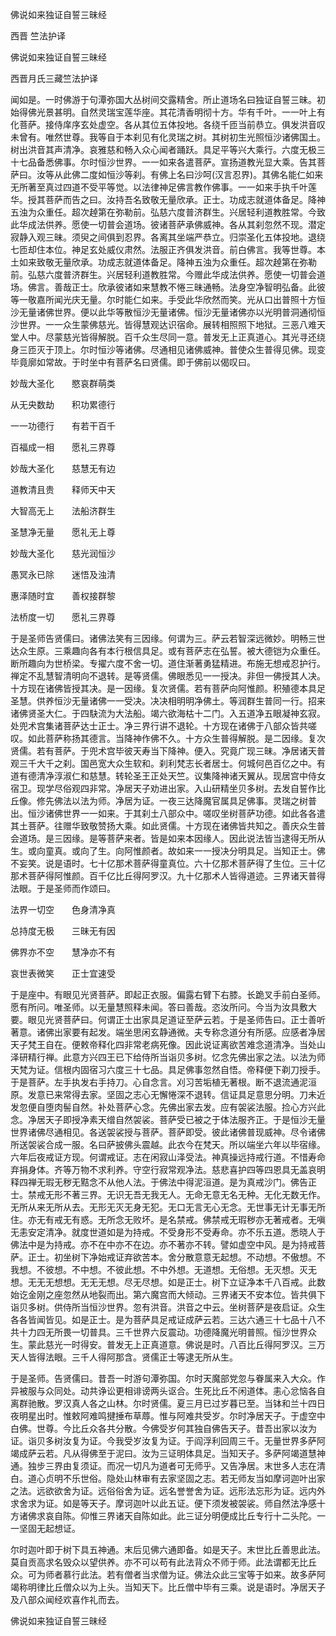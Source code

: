   佛说如来独证自誓三昧经  

西晋 竺法护译  

佛说如来独证自誓三昧经  

西晋月氏三藏竺法护译  

闻如是。一时佛游于句潭弥国大丛树间交露精舍。所止道场名曰独证自誓三昧。初始得佛光景甚明。自然灵瑞宝莲华座。其花清香明彻十方。华有千叶。一一叶上有化菩萨。接侍庠序玄处虚空。各从其位五体投地。各绕千匝当前恭立。俱发洪音叹未曾有。唯然世尊。我等自于本刹见有化灵瑞之树。其树初生光照恒沙诸佛国土。树出洪音其声清净。哀雅慈和畅入众心闻者踊跃。具足平等兴大乘行。六度无极三十七品备悉佛事。尔时恒沙世界。一一如来各遣菩萨。宣扬道教光显大乘。告其菩萨曰。汝等从此佛二度如恒沙等刹。有佛上名曰沙呵(汉言忍界)。其佛名能仁如来无所著至真过四道不受平等觉。以法律神足佛言教作佛事。一一如来手执千叶莲华。授其菩萨而告之曰。汝持吾名致敬无量欣承。正士。功成志就道体备足。降神五浊为众重任。超次趠第在弥勒前。弘慈六度普济群生。兴居轻利道教胜常。今致此华成法供养。愿使一切普会道场。彼诸菩萨承佛威神。各从其刹忽然不现。潜定寂静入观三昧。须臾之间俱到忍界。各离其坐端严恭立。归崇圣化五体投地。退绕七匝却住本位。神足玄处威仪肃然。法服正齐俱发洪音。前白佛言。我等世尊。本土如来致敬无量欣承。功成志就道体备足。降神五浊为众重任。超次趠第在弥勒前。弘慈六度普济群生。兴居轻利道教胜常。今赠此华成法供养。愿使一切普会道场。佛言。善哉正士。欣承彼诸如来慧教不惓三昧通畅。法身空净智明弘备。此彼等一敬嘉所闻光庆无量。尔时能仁如来。手受此华欣然而笑。光从口出普照十方恒沙无量诸佛世界。便以此华等散恒沙无量诸佛。恒沙无量诸佛亦以光明普洞通彻恒沙世界。一一众生蒙佛慈光。皆得慧观达识宿命。展转相照照下地狱。三恶八难天堂人中。尽蒙慈光皆得解脱。百千众生尽同一意。普发无上正真道心。其光寻还绕身三匝灭于顶上。尔时恒沙等诸佛。尽通相见诸佛威神。普使众生普得见佛。现变毕竟廓如常故。于时坐中有菩萨名曰贤儒。即于佛前以偈叹曰。  

妙哉大圣化　　愍哀群萌类  

从无央数劫　　积功累德行  

一一功德行　　有若干百千  

百福成一相　　愿礼三界尊  

妙哉大圣化　　慈慧无有边  

道教清且贵　　释师天中天  

大智高无上　　法船济群生  

圣慧净无量　　愿礼无上尊  

妙哉大圣化　　慈光润恒沙  

愚冥永已除　　迷悟及浊清  

惠泽随时宜　　善权接群黎  

法桥度一切　　愿礼三界尊  

于是圣师告贤儒曰。诸佛法笑有三因缘。何谓为三。萨云若智深远微妙。明畅三世达众生原。三乘趣向各有本行根信具足。或有菩萨志在弘誓。被大德铠为众重任。断所趣向为世桥梁。专擢六度不舍一切。道住渐著勇猛精进。布施无想戒忍护行。禅定不乱慧智清明向不退转。是等贤儒。佛眼悉见一一授决。非但一佛授其人决。十方现在诸佛皆授其决。是一因缘。复次贤儒。若有菩萨向阿惟颜。积殖德本具足圣慧。供养恒沙无量诸佛一一受决。决决相明明净佛土。等润群生普同一行。招来诸佛贤圣大仁。于四駃流为大法船。竭六欲海枯十二门。入五道净五眼凝神玄寂。处兜术宫集诸菩萨达士正士。净三界行讲不退轮。十方现在诸佛于八部众皆共嗟叹。如此菩萨称扬其德言。当降神作佛不久。十方众生普得解脱。是二因缘。复次贤儒。若有菩萨。于兜术宫毕彼天寿当下降神。便入。究竟广现三昧。净居诸天普观三千大千之刹。国邑宽大众生软和。刹利梵志长者居士。何城何邑百亿之中。有道有德清净淳淑仁和慈慧。转轮圣王正处天竺。议集降神诸天翼从。现居宫中侍女宿卫。现学尽俗观四非常。净居天子劝进出家。入山研精坐贝多树。去发自誓作比丘像。修先佛法以法为师。净居为证。一夜三达降魔官属具足佛事。灵瑞之树普出。恒沙诸佛世界一一如来。于其刹土八部众中。嗟叹坐树菩萨功德。如此各各遣其土菩萨。往赠华致敬赞扬大乘。如此贤儒。十方现在诸佛皆共知之。善庆众生普会道场。是三因缘。是等菩萨来者。皆是如来本因缘人。因此说法皆当逮得无所从生。或向童真。或向了生。向阿惟颜者。故如来一一授决分明具足。当知正士。佛不妄笑。说是语时。七十亿那术菩萨得童真位。六十亿那术菩萨得了生位。三十亿那术菩萨得阿惟颜。百千亿比丘得阿罗汉。九十亿那术人皆得道迹。三界诸天普得法眼。于是圣师而作颂曰。  

法界一切空　　色身清净真  

总持度无极　　三昧无有因  

佛界亦不空　　慧净亦不有  

哀世表微笑　　正士宜速受  

于是座中。有眼见光贤菩萨。即起正衣服。偏露右臂下右膝。长跪叉手前白圣师。愿有所问。唯圣师。以无量慧照释未闻。答曰善哉。恣汝所问。今当为汝具敷大要。眼见光贤菩萨曰。何谓正士出家具足道证至萨云若。于是圣师告曰。正士善听著意。诸佛出家要有起发。端坐思闲玄静通微。夫专称念道分有所感。应感者净居天子梵王自在。便敕帝释化四非常老病死像。因此说证离欲苦难念道清净。当处山泽研精行禅。此意方兴四王已下给侍所当诣贝多树。忆念先佛出家之法。以法为师天梵为证。信根内固宿习六度三十七品。具足佛事忽然自悟。帝释便下剃刀授手。于是菩萨。左手执发右手持刀。心自念言。刈习苦垢植无著根。断不退流通泥洹原。发意已来常得去家。坚固之志心无懈惓深不退转。信证具足意思分明。刀未近发忽便自堕肉髻自然。补处菩萨心念。先佛出家去发。应有袈裟法服。捡心方兴此念。净居天子即授净素天缯自然袈裟。菩萨受已被之于体法服齐正。于是恒沙无量世界诸佛尽通相见。各送袈裟授与菩萨。菩萨即受。彼此诸佛普现威神。尽令诸佛所送袈裟合成一服。名曰萨披佛头震越。此衣今在梵天。所以端坐六年以毕宿缘。六年后夜戒证方现。何谓戒证。志在闲寂山泽受法。神真操远持戒行道。不惜寿命弃捐身体。齐等万物不求利养。守空行寂常观净法。慈悲喜护四等四恩具无盖哀明释四禅无瑕无秽无黠念不从他人法。于佛法中得泥洹道。是为真戒沙门。佛告正士。禁戒无形不著三界。无识无吾无我无人。无命无意无名无种。无化无数无作。无所从来无所从去。无形无灭无身无犯。无口无言无心无念。无世事无计无事无所住。亦无有戒无有惑。无所念无败坏。是名禁戒。佛禁戒无瑕秽亦无著戒者。无嗔无恚安定清净。就度世道如是为持戒。不受身形不受寿命。亦不乐五道。悉晓人于佛法中是为持戒。亦不在中亦不在边。亦不著亦不转。譬如虚空中风。是为持戒菩萨。正士。初坐树下净始戒证弃欲苦本。舍分散意意无起想。不动想。不傲想。不我想。不彼想。不中想。不彼此想。不中外想。无道想。无俗想。无灭想。灭无想。无无无想想。无无无想。尽无尽想。如是正士。树下立证净本千八百戒。此数始讫金刚之座忽然从地裂而出。第六魔宫而大倾动。三界诸天不安本位。皆共俱下诣贝多树。供侍所当恒沙世界。忽有洪音。洪音之中云。坐树菩萨是夜启证。众生各各皆闻皆见。如是正士。是为菩萨具足戒证成萨云若。三达六通三十七品十八不共十力四无所畏一切普具。三千世界六反震动。功德降魔光明普照。恒沙世界众生。蒙此慈光一时得安。普发无上正真道意。佛说是时。八百比丘得阿罗汉。三万天人皆得法眼。三千人得阿那含。贤儒正士等逮无所从生。  

于是圣师。告贤儒曰。昔吾一时游句潭弥国。尔时天魔部党忽与眷属来入大众。作异被服与众同处。动共诤讼更相诽谤两头讴合。生死比丘不闲道体。恚心忿恼各自离群驰散。罗汉真人各之山林。尔时贤儒。夏三月已过岁暮已至。当钵和兰十四日夜明星出时。惟敕阿难鸣揵捶布草蓐。惟与阿难共受岁。尔时净居天子。于虚空中白佛。世尊。今比丘众各共分散。今佛受岁何其独自佛告天子。昔吾出家以汝为证。诣贝多树汝复为证。今我受岁汝复为证。于阎浮利回周三千。无量世界多萨阿竭成萨云若。凡从得佛至于泥曰。汝为三证明体具足。当知天子。多萨阿竭道慧神通。独步三界由复须证。而况一切凡为道者可无师乎。又告净居。末世多人志在清白。道心贞明不乐世俗。隐处山林审有去家坚固之志。若无师友当如摩诃迦叶出家之法。远欲欲舍为证。远俗俗舍为证。远名誉誉舍为证。远形法忘形为证。远内外求舍求为证。如是等天子。摩诃迦叶以此五证。便下须发被袈裟。师自然法净感十方诸佛求哀自陈。仰惟三界诸天自陈如此。此三证分明便成比丘专行十二头陀。一一坚固无起想证。  

尔时迦叶即于树下具五神通。末后见佛六通即备。如是天子。末世比丘善思此法。莫自贡高求名毁众以望供养。亦不可以苟有此法背众不师于师。此法谓都无比丘众。可为师者慕行此法。若有僧者当求僧为证。佛法众此三宝等于如来。故多萨阿竭称明律比丘僧众以为上头。当知天下。比丘僧中毕有三乘。说是语时。净居天子及八部众闻经欢喜作礼而去。  

佛说如来独证自誓三昧经  
